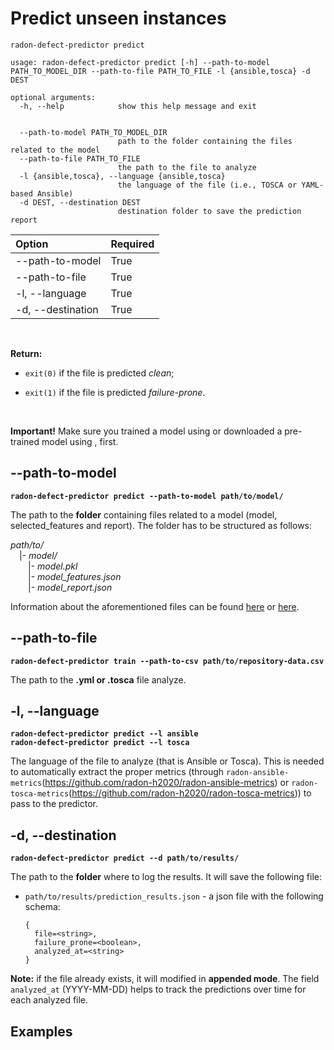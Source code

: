 # Predict unseen instances

```radon-defect-predictor predict```

```prompt
usage: radon-defect-predictor predict [-h] --path-to-model PATH_TO_MODEL_DIR --path-to-file PATH_TO_FILE -l {ansible,tosca} -d DEST

optional arguments:
  -h, --help            show this help message and exit


  --path-to-model PATH_TO_MODEL_DIR
                        path to the folder containing the files related to the model
  --path-to-file PATH_TO_FILE
                        the path to the file to analyze
  -l {ansible,tosca}, --language {ansible,tosca}
                        the language of the file (i.e., TOSCA or YAML-based Ansible)
  -d DEST, --destination DEST
                        destination folder to save the prediction report
```

| Option | Required |
|:---|:---|
| --path-to-model | True |
| --path-to-file | True |
| -l, --language | True |
| -d, --destination | True |


<br>

**Return:**

* ```exit(0)``` if the file is predicted *clean*;

* ```exit(1)``` if the file is predicted *failure-prone*.

<br>


**Important!** Make sure you trained a model using or downloaded a pre-trained model using , first. 

## --path-to-model 

**```radon-defect-predictor predict --path-to-model path/to/model/```**

The path to the **folder** containing files related to a model (model, selected_features and report).
The folder has to be structured as follows:

*path/to/*<br>
&emsp;|- *model/*<br>
&emsp;&emsp;|- *model.pkl*<br>
&emsp;&emsp;|- *model_features.json*<br>
&emsp;&emsp;|- *model_report.json*<br>

Information about the aforementioned files can be found [here](https://radon-h2020.github.io/radon-defect-predictor/cli/train/#-d-destination) or [here](https://radon-h2020.github.io/radon-defect-predictor/cli/model/#-d-destination).


## --path-to-file
**```radon-defect-predictor train --path-to-csv path/to/repository-data.csv```**

The path to the **.yml or .tosca** file analyze.


## -l, --language
**```radon-defect-predictor predict --l ansible```** <br>
**```radon-defect-predictor predict --l tosca```**

The language of the file to analyze (that is Ansible or Tosca).
This is needed to automatically extract the proper metrics (through ```radon-ansible-metrics```(https://github.com/radon-h2020/radon-ansible-metrics) or ```radon-tosca-metrics```(https://github.com/radon-h2020/radon-tosca-metrics)) to pass to the predictor.  


## -d, --destination 
**```radon-defect-predictor predict --d path/to/results/```**

The path to the **folder** where to log the results. It will save the following file:

*  `path/to/results/prediction_results.json` - a json file with the following schema:
    ```
    { 
      file=<string>,
      failure_prone=<boolean>,
      analyzed_at=<string> 
    }
    ```

**Note:** if the file already exists, it will modified in **appended mode**. The field `analyzed_at` (YYYY-MM-DD) helps 
to track the predictions over time for each analyzed file.
<br>

## Examples